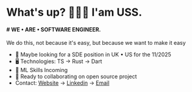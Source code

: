 What's up? 👦🏾🤝 I'am USS.
=======================================================================================================================================

#### # WE • ARE • SOFTWARE ENGINEER.
We do this, not because it's easy, but because we want to make it easy

* 👀 Maybe looking for a SDE position in UK • US for the 11/2025
* 🖥️ Technologies: TS → Rust → Dart
* 🌱 ML Skills Incoming
* 🤝 Ready to collaborating on open source project
* Contact: [Website](https://uss-franckmekoulou.web.app/) → [Linkedin](https://www.linkedin.com/in/franck-mekoulou/) → [Email](mailto:franckmekoulou.dev@hotmail.com)
